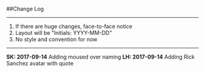 
##Change Log
______________________________________________________

1. If there are huge changes, face-to-face notice
2. Layout will be "Initials: YYYY-MM-DD"
3. No style and convention for now
______________________________________________________

**SK: 2017-09-14** Adding moused over naming
**LH: 2017-09-14** Adding Rick Sanchez avatar with quote
